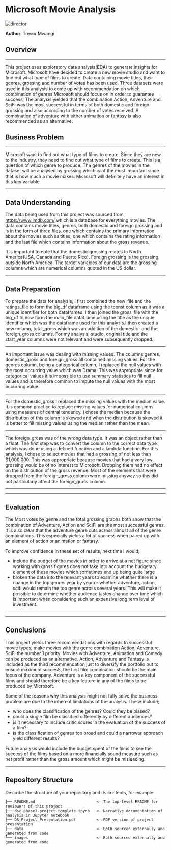 
# Microsoft Movie Analysis

![director](director_shot.jpeg)

**Author**: Trevor Mwangi

## Overview
***

This project uses exploratory data analysis(EDA) to generate insights for Microsoft. Microsoft have decided to create a new movie studio and want to find out what type of films to create. Data containing movie titles, their genres, grossing and number of votes has been used. Three datasets were used in this analysis to come up with recommendation on which combination of genres Microsoft should focus on in order to guarantee success. The analysis yielded that the combination Action, Adventure and SciFi was the most successful in terms of both domestic and foreign grossing and also according to the number of votes received. A combination of adventure with either animation or fantasy is also recommended as an alternative.


## Business Problem
***
Microsoft want to find out what type of films to create. Since they are new to the industry, they need to find out what type of films to create. This is a question of which genre to produce. The genres of the movies in the dataset will be analysed by grossing which is of the most important since that is how much a movie makes. Microsoft will definitely have an interest in this key variable. 



***

## Data Understanding

The data being used from this project was sourced from https://www.imdb.com/ which is a database for everything movies. The data contains movie titles, genres, both domestic and foreign grossing and is in the form of three files, one which contains the primary information about the movies such as titles, one which contains the rating information and the last file which contains information about the gross revenue. 

It is important to note that the domestic grossing relates to North America(USA, Canada and Puerto Rico). Foreign grossing is the grossing outside North America. The target variables of our data are the grossing columns which are numerical columns quoted in the US dollar.
***

## Data Preparation

To prepare the data for analysis, I first combined the new_file and the ratings_file to form the big_df dataframe using the tconst column as it was a unique identifier for both dataframes. I then joined the gross_file with the big_df to now form the main_file dataframe using the title as the unique identifier which was the dataframe used for this analysis.I then created a new column, total_gross which was an addition of the domestic- and the foreign_gross columns. For my analysis, studio, original title and the start_year columns were not relevant and were subsequently dropped.
***

An important issue was dealing with missing values. The columns genres, domestic_gross and foreign_gross all contained missing values. For the genres column, being a categorical column, I replaced the null values with the most occurring value which was Drama. This was appropriate since for categorical values it is impossible to use summary statistics to fill null values and is therefore common to impute the null values with the most occurring value.
***

For the domestic_gross I replaced the missing values with the median value. It is common practice to replace missing values for numerical columns using measures of central tendency. I chose the median because the distribution of this column is skewed and when the distribution is skewed it is better to fill missing values using the median rather than the mean.
***

The foreign_gross was of the wrong data type. It was an object rather than a float. The first step was to convert the column to the correct data type which was done using a defined function and a lambda function. For this analysis, I chose to select movies that had a grossing of not less than $1,000,000. This was appropriate because movies that had a very low grossing would be of no interest to Microsoft. Dropping them had no effect on the distribution of the gross revenue. Most of the elements that were dropped from the foreign_gross column were missing anyway so this did not particularly affect the foreign_gross column.
***
***

## Evaluation

The Most votes by genre and the total grossing graphs both show that the combination of Adventure, Action and SciFi are the most successful genres. It is also clear that the adventure genre cuts across almost all of the genre combinations. This especially yields a lot of success when paired up with an element of action or animation or fantasy.

To improve confidence in these set of results, next time I would;
- include the budget of the movies in order to arrive at a net figure since working with gross figures does not take into account the budgetary element of these movies which sometimes end up being quite large
- broken the data into the relevant years to examine whether there is a change in the top genres year by year or whether adventure, action, scifi would remain the top genre across several years. This will make it possible to determine whether audience tastes change over time which is important when considering such an expensive long term level of investment.


***

***



## Conclusions

This project yields three recommendations with regards to successful movie types;
make movies with the genre combination Action, Adventure, SciFi the number 1 priority. Movies with Adventure, Animation and Comedy can be produced as an alternative. Action, Adventure and Fantasy is included as the third recommendation just to diversify the portfolio but to ensure maximum succesS, the first film combination should be the main focus of the company. Adventure is a key component of the successful films and should therefore be a key feature in any of the films to be produced by Microsoft.

Some of the reasons why this analysis might not fully solve the business problem are due to the inherent limitations of the analysis. These include;
- who does the classification of the genres? Could they be biased?
- could a single film be classified differently by different audiences?
- is it necessary to include critic scores in the evaluation of the success of a film?
- is the classification of genres too broad and could a narrower approach yield different results?

Future analysis would include the budget spent of the films to see the success of the films based on a more financially sound measure such as net profit rather than the gross amount which might be misleading.
***





## Repository Structure

Describe the structure of your repository and its contents, for example:

```
├── README.md                           <- The top-level README for reviewers of this project
├── dsc-phase1-project-template.ipynb   <- Narrative documentation of analysis in Jupyter notebook
├── DS_Project_Presentation.pdf         <- PDF version of project presentation
├── data                                <- Both sourced externally and generated from code
└── images                              <- Both sourced externally and generated from code
```
